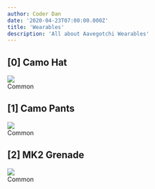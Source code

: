 ```yaml
---
author: Coder Dan
date: '2020-04-23T07:00:00.000Z'
title: 'Wearables'
description: 'All about Aavegotchi Wearables'
---
```


## [0]  Camo Hat

<div class="flexRow">
<img src="/wearables/testwearable.svg" class="wearableSmall">
<div class="common">Common</div>
</div>

## [1] Camo Pants

<div class="flexRow">
<img src="/wearables/testwearable.svg" class="wearableSmall">
<div class="common">Common</div>
</div>

## [2] MK2 Grenade

<div class="flexRow">
<img src="/wearables/testwearable.svg" class="wearableSmall">
<div class="common">Common</div>
</div>
